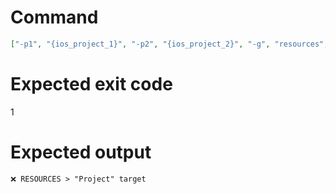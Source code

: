# Command
```json
["-p1", "{ios_project_1}", "-p2", "{ios_project_2}", "-g", "resources", "-t", "Project", "-f", "console"]
```

# Expected exit code
1

# Expected output
```
❌ RESOURCES > "Project" target


```

